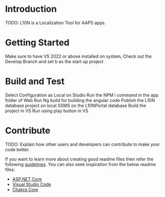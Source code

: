 # Introduction 
TODO: L10N is a Localization Tool for AAPS apps. 

# Getting Started
Make sure to have VS 2022 or above installed on system,
Check out the Develop Branch and set b as the start up project


# Build and Test
Select Configuration as Local on Studio
Run the NPM i command in the app folder of Web
Run Ng build for building the angular code
Publish the L10N database project on local SSMS on the L10NPortal database
Build the project in VS
Run using play button in VS

# Contribute
TODO: Explain how other users and developers can contribute to make your code better. 

If you want to learn more about creating good readme files then refer the following [guidelines](https://docs.microsoft.com/en-us/azure/devops/repos/git/create-a-readme?view=azure-devops). You can also seek inspiration from the below readme files:
- [ASP.NET Core](https://github.com/aspnet/Home)
- [Visual Studio Code](https://github.com/Microsoft/vscode)
- [Chakra Core](https://github.com/Microsoft/ChakraCore)